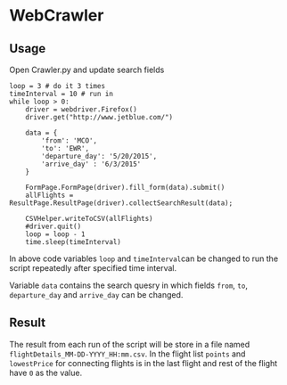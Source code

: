 # WebCrawler

## Usage
Open Crawler.py and update search fields

```(Python)
loop = 3 # do it 3 times
timeInterval = 10 # run in 
while loop > 0:
    driver = webdriver.Firefox()
    driver.get("http://www.jetblue.com/")

    data = {
        'from': 'MCO',
        'to': 'EWR',
        'departure_day': '5/20/2015',
        'arrive_day' : '6/3/2015'
    }

    FormPage.FormPage(driver).fill_form(data).submit()
    allFlights = ResultPage.ResultPage(driver).collectSearchResult(data);
    
    CSVHelper.writeToCSV(allFlights)
    #driver.quit() 
    loop = loop - 1
    time.sleep(timeInterval)
```

In above code variables `loop` and `timeInterval`can be changed to run the script repeatedly after specified time interval.  

Variable `data` contains the search quesry in which fields `from`, `to`, `departure_day` and `arrive_day` can be changed.

## Result
The result from each run of the script will be store in a file named `flightDetails_MM-DD-YYYY_HH:mm.csv`. 
In the flight list `points` and `lowestPrice` for connecting flights is in the last flight and rest of the flight have `0` as the value.

